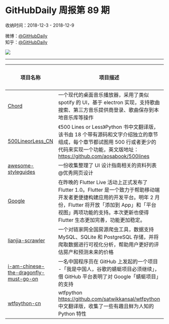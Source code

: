 # GitHubDaily 周报第 89 期

收纳时间：2018-12-3 - 2018-12-9

微博：[@GitHubDaily](https://weibo.com/GitHubDaily)    
知乎：[@GitHubDaily](https://www.zhihu.com/people/githubdaily)

![](https://raw.githubusercontent.com/GitHubDaily/GitHubDaily/master/assets/weixin.png)

---

项目名称 | 项目描述 | 示例图 | 微博
--- | --- | --- | ---
[Chord](https://github.com/PeterDing/chord) | 一个现代的桌面音乐播放器，采用了类似 spotify 的 UI，基于 electron 实现，支持歌曲搜索、第三方音乐提供商登录、歌曲保存到本地音乐库等操作 | ![](http://wx4.sinaimg.cn/large/006fiYtfgy1fxy3p8b8yaj316j0u0e81.jpg) | [![](https://raw.githubusercontent.com/GitHubDaily/GitHubDaily/master/assets/sina_logo.png)](https://weibo.com/5722964389/H6eGaDM8H)
[500LineorLess_CN](https://github.com/HT524/500LineorLess_CN) | 《500 Lines or Less》Python 书中文翻译版，该书由 18 个带有源码和文字介绍独立的章节组成，每个章节都试图用 500 行或者更少的代码来实现一个功能，英文版地址：https://github.com/aosabook/500lines | ![](http://wx2.sinaimg.cn/large/006fiYtfgy1fxxiqp9yi2j30u01rrb0x.jpg) | [![](https://raw.githubusercontent.com/GitHubDaily/GitHubDaily/master/assets/sina_logo.png)](https://weibo.com/5722964389/H65fG8rrj)
[awesome-styleguides](https://github.com/streamich/awesome-styleguides) | 一份收集整理了 UI 设计指南相关的资料列表 @优秀网页设计 | ![](http://wx1.sinaimg.cn/large/006fiYtfgy1fxwbgotp2aj30u02aqty6.jpg) | [![](https://raw.githubusercontent.com/GitHubDaily/GitHubDaily/master/assets/sina_logo.png)](https://weibo.com/5722964389/H5VPbA4Dk)
[Google](https://github.com/flutter/flutter) | 在昨晚的 Flutter Live 活动上正式发布了 Flutter 1.0。Flutter 是一个致力于帮助移动端开发者更便捷构建应用的开发平台。明年 2 月份，Flutter 将开放「添加到 App」和「平台视图」两项功能的支持。本次更新也使得 Flutter 生态更加完善，功能更加稳定。 | ![](http://wx1.sinaimg.cn/large/006fiYtfly1fxw3881136j318b0u0b29.jpg) | [![](https://raw.githubusercontent.com/GitHubDaily/GitHubDaily/master/assets/sina_logo.png)](https://weibo.com/5722964389/H5QU0DsyE)
[lianjia-scrawler](https://github.com/XuefengHuang/lianjia-scrawler) | 一个对链家网全国房源爬虫工具，数据支持 MySQL、SQLite 和 PostgreSQL 存储，并将爬取数据进行可视化分析，帮助用户更好的评估房产和预测未来的价格 | ![](http://wx2.sinaimg.cn/large/006fiYtfgy1fxv382sfu1j30u00x619f.jpg) | [![](https://raw.githubusercontent.com/GitHubDaily/GitHubDaily/master/assets/sina_logo.png)](https://weibo.com/5722964389/H5MoGqDQw)
[i-am-chinese-the-dragonfly-must-go-on](https://github.com/ithinco/i-am-chinese-the-dragonfly-must-go-on) | 一名中国程序员在 GitHub 上发起的一个项目 -「我是中国人，谷歌的蜻蜓项目必须继续」，借 GitHub 平台表明了对 Google「蜻蜓项目」的支持 | ![](http://wx1.sinaimg.cn/large/006fiYtfgy1fxtepr445kj30u020tnpd.jpg) | [![](https://raw.githubusercontent.com/GitHubDaily/GitHubDaily/master/assets/sina_logo.png)](https://weibo.com/5722964389/H5uZQwdRo)
[wtfpython-cn](https://github.com/leisurelicht/wtfpython-cn) |  wtfpython https://github.com/satwikkansal/wtfpython 中文翻译版，收集了一些有趣且鲜为人知的 Python 特性 | ![](http://wx4.sinaimg.cn/large/006fiYtfgy1fxr8c6pp16j30u01on1kq.jpg) | [![](https://raw.githubusercontent.com/GitHubDaily/GitHubDaily/master/assets/sina_logo.png)](https://weibo.com/5722964389/H5txGoaY8)
